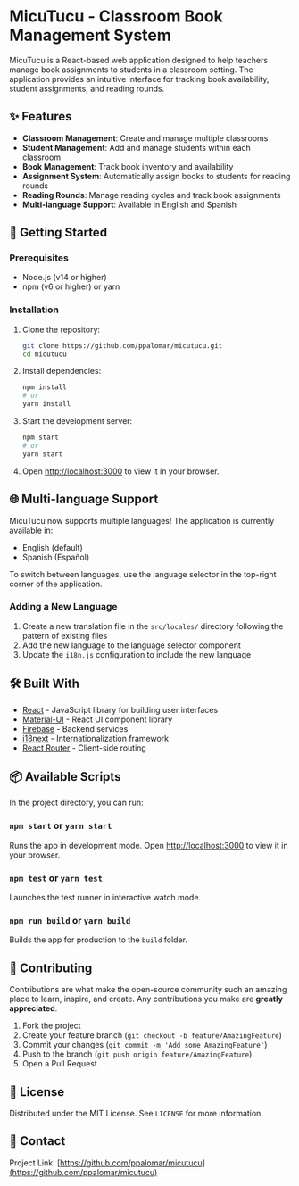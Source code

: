# MicuTucu - Classroom Book Management System

MicuTucu is a React-based web application designed to help teachers manage book assignments to students in a classroom setting. The application provides an intuitive interface for tracking book availability, student assignments, and reading rounds.

## ✨ Features

- **Classroom Management**: Create and manage multiple classrooms
- **Student Management**: Add and manage students within each classroom
- **Book Management**: Track book inventory and availability
- **Assignment System**: Automatically assign books to students for reading rounds
- **Reading Rounds**: Manage reading cycles and track book assignments
- **Multi-language Support**: Available in English and Spanish

## 🚀 Getting Started

### Prerequisites

- Node.js (v14 or higher)
- npm (v6 or higher) or yarn

### Installation

1. Clone the repository:
   ```bash
   git clone https://github.com/ppalomar/micutucu.git
   cd micutucu
   ```

2. Install dependencies:
   ```bash
   npm install
   # or
   yarn install
   ```

3. Start the development server:
   ```bash
   npm start
   # or
   yarn start
   ```

4. Open [http://localhost:3000](http://localhost:3000) to view it in your browser.

## 🌐 Multi-language Support

MicuTucu now supports multiple languages! The application is currently available in:

- English (default)
- Spanish (Español)

To switch between languages, use the language selector in the top-right corner of the application.

### Adding a New Language

1. Create a new translation file in the `src/locales/` directory following the pattern of existing files
2. Add the new language to the language selector component
3. Update the `i18n.js` configuration to include the new language

## 🛠️ Built With

- [React](https://reactjs.org/) - JavaScript library for building user interfaces
- [Material-UI](https://mui.com/) - React UI component library
- [Firebase](https://firebase.google.com/) - Backend services
- [i18next](https://www.i18next.com/) - Internationalization framework
- [React Router](https://reactrouter.com/) - Client-side routing

## 📦 Available Scripts

In the project directory, you can run:

### `npm start` or `yarn start`

Runs the app in development mode. Open [http://localhost:3000](http://localhost:3000) to view it in your browser.

### `npm test` or `yarn test`

Launches the test runner in interactive watch mode.

### `npm run build` or `yarn build`

Builds the app for production to the `build` folder.

## 🤝 Contributing

Contributions are what make the open-source community such an amazing place to learn, inspire, and create. Any contributions you make are **greatly appreciated**.

1. Fork the project
2. Create your feature branch (`git checkout -b feature/AmazingFeature`)
3. Commit your changes (`git commit -m 'Add some AmazingFeature'`)
4. Push to the branch (`git push origin feature/AmazingFeature`)
5. Open a Pull Request

## 📝 License

Distributed under the MIT License. See `LICENSE` for more information.

## 📧 Contact

Project Link: [https://github.com/ppalomar/micutucu](https://github.com/ppalomar/micutucu)
